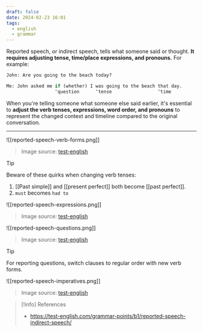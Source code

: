 ```yaml
---
draft: false
date: 2024-02-23 16:01
tags:
  - english
  - grammar
---
```


Reported speech, or indirect speech, tells what someone said or thought. **It requires adjusting tense, time/place expressions, and pronouns.** For example:

```py
John: Are you going to the beach today?

Me: John asked me if (whether) I was going to the beach that day.
                  ^question      ^tense                 ^time
```

When you're telling someone what someone else said earlier, it's essential to **adjust the verb tenses, expressions, word order, and pronouns** to represent the changed context and timeline compared to the original conversation.

---

![[reported-speech-verb-forms.png]]
> Image source: [test-english](https://test-english.com/grammar-points/b1/reported-speech-indirect-speech)

>[!tip] 
>Beware of these quirks when changing verb tenses:
>1. [[Past simple]] and [[present perfect]] both become [[past perfect]].
>2. `must` becomes `had to`

![[reported-speech-expressions.png]]
> Image source: [test-english](https://test-english.com/grammar-points/b1/reported-speech-indirect-speech)

![[reported-speech-questions.png]]
> Image source: [test-english](https://test-english.com/grammar-points/b1/reported-speech-indirect-speech)

>[!tip]
>For reporting questions, switch clauses to regular order with new verb forms. 

![[reported-speech-imperatives.png]]
> Image source: [test-english](https://test-english.com/grammar-points/b1/reported-speech-indirect-speech)



> [!info] References
> - https://test-english.com/grammar-points/b1/reported-speech-indirect-speech/

